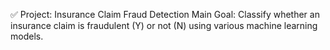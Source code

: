 ✅ Project: Insurance Claim Fraud Detection
Main Goal: Classify whether an insurance claim is fraudulent (Y) or not (N) using various machine learning models.
